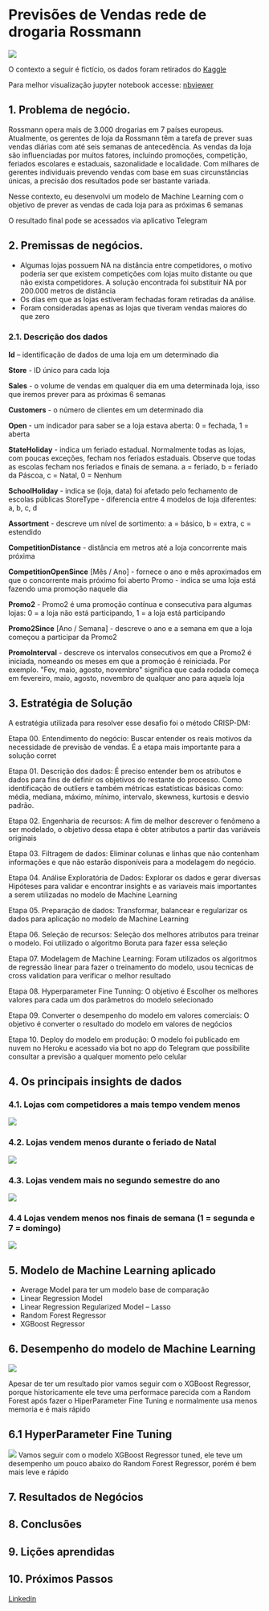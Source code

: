 # Previsões de Vendas rede de drogaria Rossmann
![](img/rossmann.jpg)

O contexto a seguir é fictício, os dados foram retirados do [Kaggle](https://www.kaggle.com/c/rossmann-store-sales/data)

Para melhor visualização jupyter notebook accesse:
[nbviewer](https://nbviewer.org/github/RomuloCunhaLima/store_sales_Rossmann/blob/master/Rossmann_Notebook.ipynb)

## 1. Problema de negócio.
Rossmann opera mais de 3.000 drogarias em 7 países europeus. Atualmente, os gerentes de loja da Rossmann têm a tarefa de prever suas vendas diárias com até seis semanas de antecedência. As vendas da loja são influenciadas por muitos fatores, incluindo promoções, competição, feriados escolares e estaduais, sazonalidade e localidade. Com milhares de gerentes individuais prevendo vendas com base em suas circunstâncias únicas, a precisão dos resultados pode ser bastante variada.

Nesse contexto, eu desenvolvi um modelo de Machine Learning com o objetivo de prever as vendas de cada loja para as próximas 6 semanas 

O resultado final pode se acessados via aplicativo Telegram

## 2. Premissas de negócios.
- Algumas lojas possuem NA na distância entre competidores, o motivo poderia ser que existem competições com lojas muito distante ou que não exista competidores. A solução encontrada foi substituir NA por 200.000 metros de distância
- Os dias em que as lojas estiveram fechadas foram retiradas da análise.
- Foram consideradas apenas as lojas que tiveram vendas maiores do que zero

### 2.1. Descrição dos dados
**Id** –  identificação de dados de uma loja em um determinado dia

**Store** -  ID único para cada loja

**Sales** - o volume de vendas em qualquer dia em uma determinada loja, isso que iremos prever para as próximas 6 semanas

**Customers** - o número de clientes em um determinado dia

**Open** - um indicador para saber se a loja estava aberta: 0 = fechada, 1 = aberta

**StateHoliday** - indica um feriado estadual. Normalmente todas as lojas, com poucas exceções, fecham nos feriados estaduais. Observe que todas as escolas fecham nos feriados e finais de semana. a = feriado, b = feriado da Páscoa, c = Natal, 0 = Nenhum

**SchoolHoliday** - indica se (loja, data) foi afetado pelo fechamento de escolas públicas
StoreType - diferencia entre 4 modelos de loja diferentes: a, b, c, d

**Assortment** - descreve um nível de sortimento: a = básico, b = extra, c = estendido

**CompetitionDistance** - distância em metros até a loja concorrente mais próxima

**CompetitionOpenSince** [Mês / Ano] - fornece o ano e mês aproximados em que o concorrente mais próximo foi aberto
Promo - indica se uma loja está fazendo uma promoção naquele dia

**Promo2** - Promo2 é uma promoção contínua e consecutiva para algumas lojas: 0 = a loja não está participando, 1 = a loja está participando

**Promo2Since** [Ano / Semana] - descreve o ano e a semana em que a loja começou a participar da Promo2

**PromoInterval** - descreve os intervalos consecutivos em que a Promo2 é iniciada, nomeando os meses em que a promoção é reiniciada. Por exemplo. "Fev, maio, agosto, novembro" significa que cada rodada começa em fevereiro, maio, agosto, novembro de qualquer ano para aquela loja

## 3. Estratégia de Solução
A estratégia utilizada para resolver esse desafio foi o método CRISP-DM:

Etapa 00. Entendimento do negócio: Buscar entender os reais motivos da necessidade de previsão de vendas. É a etapa mais importante para a solução corret

Etapa 01. Descrição dos dados: É preciso entender bem os atributos e dados  para fins de definir os objetivos do restante do processo. Como identificação de outliers e também métricas estatísticas básicas como: média, mediana, máximo, mínimo, intervalo, skewness, kurtosis e desvio padrão.

Etapa 02. Engenharia de recursos: A fim de melhor descrever o fenômeno a ser modelado, o objetivo dessa etapa é obter atributos a partir das variáveis originais

Etapa 03. Filtragem de dados: Eliminar colunas e linhas que não contenham informações e que não estarão disponíveis para a modelagem do negócio.

Etapa 04. Análise Exploratória de Dados: Explorar os dados e gerar diversas Hipóteses para validar e encontrar insights e as variaveis mais importantes a serem utilizadas no modelo de Machine Learning

Etapa 05. Preparação de dados: Transformar, balancear e regularizar os dados para aplicação no modelo de Machine  Learning

Etapa 06. Seleção de recursos: Seleção dos melhores atributos para treinar o modelo. Foi utilizado o algoritmo Boruta para fazer essa seleção

Etapa 07. Modelagem de Machine Learning: Foram utilizados os algoritmos de regressão linear para fazer o treinamento do modelo, usou tecnicas de cross validation para verificar o melhor resultado

Etapa 08. Hyperparameter Fine Tunning: O objetivo é Escolher os melhores valores para cada um dos parâmetros do modelo selecionado

Etapa 09. Converter o desempenho do modelo em valores comerciais: O objetivo é converter o resultado do modelo em valores de negócios

Etapa 10. Deploy do modelo em produção: O modelo foi publicado em nuvem no Heroku e acessado via bot no app do Telegram que possibilite consultar a previsão a qualquer momento pelo celular

## 4. Os principais insights de dados
### 4.1. Lojas com competidores a mais tempo vendem menos

![](img/competition_time.svg)

### 4.2. Lojas vendem menos durante o feriado de Natal
![](img/feriado.svg)

### 4.3. Lojas vendem mais no segundo semestre do ano
![](img/periodo_do_ano.svg)

### 4.4 Lojas vendem menos nos finais de semana (1 = segunda e 7 = domingo)
![](img/vendas_fds.svg)


## 5. Modelo de Machine Learning aplicado
- Average Model para ter um modelo base de comparação
- Linear Regression Model
- Linear Regression Regularized Model – Lasso
- Random Forest Regressor
- XGBoost Regressor
## 6. Desempenho do modelo de Machine Learning
![](result_table/table_CV.png)

Apesar de ter um resultado pior vamos seguir com o XGBoost Regressor, porque historicamente ele teve uma performace parecida com a Random Forest após fazer o HiperParameter Fine Tuning e normalmente usa menos memoria e é mais rápido

## 6.1 HyperParameter Fine Tuning
![](result_table/HyperParameter_Fine_Tuning.png)
Vamos seguir com o modelo XGBoost Regressor tuned, ele teve um desempenho um pouco abaixo do Random Forest Regressor, porém é bem mais leve e rápido

## 7. Resultados de Negócios

## 8. Conclusões

## 9. Lições aprendidas

## 10. Próximos Passos



[Linkedin](https://www.linkedin.com/in/cunhaliromulo/)